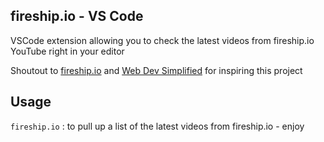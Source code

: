 ## fireship.io - VS Code

VSCode extension allowing you to check the latest videos from fireship.io YouTube right in your editor

Shoutout to [fireship.io](https://www.youtube.com/c/fireship) and [Web Dev Simplified](https://www.youtube.com/@WebDevSimplified) for inspiring this project


## Usage

`fireship.io` : to pull up a list of the latest videos from fireship.io - enjoy
